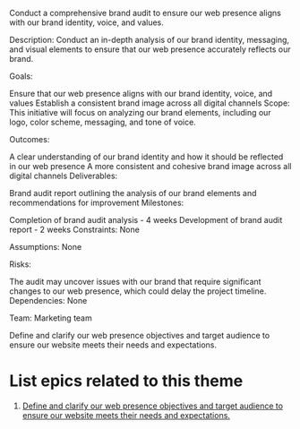 Conduct a comprehensive brand audit to ensure our web presence aligns with our brand identity, voice, and values.

Description: Conduct an in-depth analysis of our brand identity, messaging, and visual elements to ensure that our web presence accurately reflects our brand.

Goals:

Ensure that our web presence aligns with our brand identity, voice, and values
Establish a consistent brand image across all digital channels
Scope: This initiative will focus on analyzing our brand elements, including our logo, color scheme, messaging, and tone of voice.

Outcomes:

A clear understanding of our brand identity and how it should be reflected in our web presence
A more consistent and cohesive brand image across all digital channels
Deliverables:

Brand audit report outlining the analysis of our brand elements and recommendations for improvement
Milestones:

Completion of brand audit analysis - 4 weeks
Development of brand audit report - 2 weeks
Constraints: None

Assumptions: None

Risks:

The audit may uncover issues with our brand that require significant changes to our web presence, which could delay the project timeline.
Dependencies: None

Team: Marketing team

Define and clarify our web presence objectives and target audience to ensure our website meets their needs and expectations.

# List epics related to this theme
1. [Define and clarify our web presence objectives and target audience to ensure our website meets their needs and expectations.](documentation/templates/theme/initiatives/epics/stories/story_template.md)

